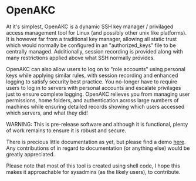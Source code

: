 # OpenAKC
At it's simplest, OpenAKC is a dynamic SSH key manager / privilaged access management tool for Linux (and possibly other unix like platforms).  It is however far from a traditional key manager, allowing all static trust which would normally be configured in an "authorized_keys" file to be centrally managed.  Additionally, session recording is provided along with many restrictions applied above what SSH normally provides.

OpenAKC can also allow users to log on to "role accounts" using personal keys while applying similar rules, with session recording and enhanced logging to satisfy security best practice.  You no-longer have to require users to log in to servers with personal accounts and escalate privilages just to ensure complete logging.  OpenAKC relieves you from managing user permissions, home folders, and authentication across large numbers of machines while ensuring detailed records showing which users accessed which servers, and what they did!

WARNING: This is pre-release software and although it is functional, plenty of work remains to ensure it is robust and secure.

There is precious little documentation as yet, but please find a demo [here].  Any contributions of in regard to documentation (or anything else) would be greatly appreciated.

Please note that most of this tool is created using shell code, I hope this makes it approachable for sysadmins (as the likely users), to contribute.

[here]: https://www.youtube.com/watch?v=r2hv-WivqHY
